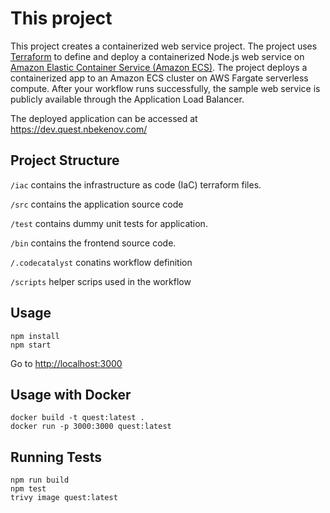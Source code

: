 # This project

This project creates a containerized web service project. The project uses [Terraform](https://www.terraform.io/) to define and deploy a containerized Node.js web service on [Amazon Elastic Container Service (Amazon ECS)](https://aws.amazon.com/pm/ecs/). The project deploys a containerized app to an Amazon ECS cluster on AWS Fargate serverless compute. After your workflow runs successfully, the sample web service is publicly available through the Application Load Balancer.

The deployed application can be accessed at https://dev.quest.nbekenov.com/

## Project Structure

`/iac` contains the infrastructure as code (IaC) terraform files.

`/src` contains the application source code

`/test` contains dummy unit tests for application.

`/bin` contains the frontend source code.  

`/.codecatalyst` conatins workflow definition

`/scripts` helper scrips used in the workflow

## Usage

```
npm install
npm start
```

Go to [http://localhost:3000](http://localhost:3000/)

## Usage with Docker

```
docker build -t quest:latest .
docker run -p 3000:3000 quest:latest
```

## Running Tests

```
npm run build
npm test
trivy image quest:latest
```